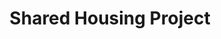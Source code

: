 ---
title: Shared Housing Project
description: LA Family Housing, an LA-based non-profit working to end the homelessness crisis, engaged the help of Hack for LA to identify and design a more efficient & effective solution for matching multiple individuals who experience homelessness as potential co-tenants, and placing the matched individuals in suitable shared housing units.
image: /assets/images/projects/shared-housing-project.jpg
alt: "'linked arms'"
links: 
  - name: Github
    url: 'https://github.com/hackforla/shared-housing'
  # - name: Site
  #   url: ''
looking: project management, product management, design-thinking, user research, user interviews, UX design, UI design, front & back-end web development, scrum / agile project management & product delivery
location: Downtown LA
# partner:
status: Active
---